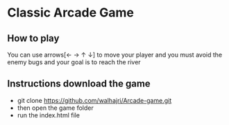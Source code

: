 # Classic Arcade Game

## How to play

You can use arrows[← → ↑ ↓] to move your player and you must avoid the enemy bugs and your goal is to reach the river   

## Instructions download the game

- git clone https://github.com/walhajri/Arcade-game.git
- then open the game folder
- run the index.html file
